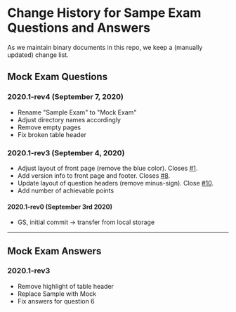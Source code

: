 # Change History for Sampe Exam Questions and Answers

As we maintain binary documents in this repo, we keep a (manually updated) change list.

## Mock Exam Questions
### 2020.1-rev4 (September 7, 2020)
- Rename "Sample Exam" to "Mock Exam"
- Adjust directory names accordingly
- Remove empty pages
- Fix broken table header

### 2020.1-rev3 (September 4, 2020)
- Adjust layout of front page (remove the blue color). Closes [#1](https://github.com/isaqb-org/examination-foundation/issues/1).
- Add version info to front page and footer. Closes [#8](https://github.com/isaqb-org/examination-foundation/issues/8).
- Update layout of question headers (remove minus-sign). Close [#10](https://github.com/isaqb-org/examination-foundation/issues/10).
- Add number of achievable points

#### 2020.1-rev0 (September 3rd 2020)
- GS, initial commit -> transfer from local storage

- - -

## Mock Exam Answers
### 2020.1-rev3
- Remove highlight of table header
- Replace Sample with Mock
- Fix answers for question 6

